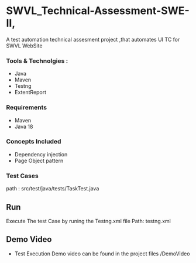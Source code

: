 # SWVL_Technical-Assessment-SWE-II, 
A test automation technical assesment project ,that automates  UI TC for SWVL WebSite

### Tools & Technolgies :
* Java
* Maven
* Testng
* ExtentReport


### Requirements
* Maven 
* Java 18
 
### Concepts Included
* Dependency injection
* Page Object pattern


### Test Cases
 path : src/test/java/tests/TaskTest.java

## Run 
Execute The test Case by runing the Testng.xml file
Path: testng.xml

## Demo Video
* Test Execution Demo video can be found in the project files /DemoVideo
